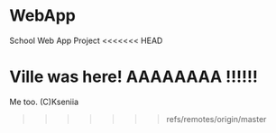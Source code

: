 # WebApp
School Web App Project
<<<<<<< HEAD


Ville was here! AAAAAAAA !!!!!!
=======
Me too. (C)Kseniia
>>>>>>> refs/remotes/origin/master
